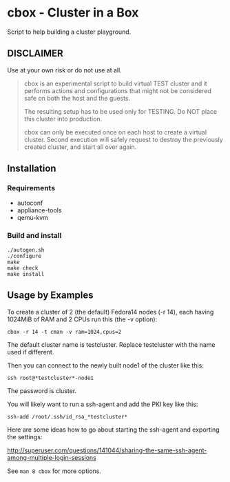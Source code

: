 # cbox - Cluster in a Box

Script to help building a cluster playground.

## DISCLAIMER

Use at your own risk or do not use at all.

> cbox is an experimental script to build virtual TEST cluster
> and it performs actions and configurations that might not be
> considered safe on both the host and the guests.
>
> The resulting setup has to be used only for TESTING.
> Do NOT place this cluster into production.
>
> cbox can only be executed once on each host to create a virtual cluster.
> Second execution will safely request to destroy the previously
> created cluster, and start all over again.

## Installation

### Requirements

 - autoconf
 - appliance-tools
 - qemu-kvm

### Build and install

    ./autogen.sh
    ./configure
    make
    make check
    make install

## Usage by Examples

To create a cluster of 2 (the default) Fedora14 nodes (-r 14), each having
1024MiB of RAM and 2 CPUs run this (the -v option):

    cbox -r 14 -t cman -v ram=1024,cpus=2

The default cluster name is testcluster. Replace testcluster with the name used
if different.

Then you can connect to the newly built node1 of the cluster like this:

    ssh root@*testcluster*-node1

The password is cluster.

You will likely want to run a ssh-agent and add the PKI key like this:

    ssh-add /root/.ssh/id_rsa_*testcluster*

Here are some ideas how to go about starting the ssh-agent and exporting the
settings:

  http://superuser.com/questions/141044/sharing-the-same-ssh-agent-among-multiple-login-sessions

See `man 8 cbox` for more options.


